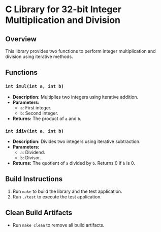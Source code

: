 # C Library for 32-bit Integer Multiplication and Division

## Overview

This library provides two functions to perform integer multiplication and division using iterative methods.

## Functions

### `int imul(int a, int b)`

- **Description:** Multiplies two integers using iterative addition.
- **Parameters:**
  - `a`: First integer.
  - `b`: Second integer.
- **Returns:** The product of `a` and `b`.

### `int idiv(int a, int b)`

- **Description:** Divides two integers using iterative subtraction.
- **Parameters:**
  - `a`: Dividend.
  - `b`: Divisor.
- **Returns:** The quotient of `a` divided by `b`. Returns 0 if `b` is 0.

## Build Instructions

1. Run `make` to build the library and the test application.
2. Run `./test` to execute the test application.

## Clean Build Artifacts

- Run `make clean` to remove all build artifacts.
